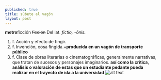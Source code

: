 ```yaml
---
published: true
title: súbete al vagón
layout: post
---
```

**metro**ficción
~~ficción~~
Del lat. *fictio, -ōnis.*
1. f. Acción y efecto de fingir.
2. f. Invención, cosa fingida.+**producida en un vagón de transporte público**
3. f. Clase de obras literarias o cinematográficas, generalmente narrativas, que tratan de sucesos y personajes imaginarios. **así como la crítica, análisis o valoración de estas que un estudiante pedante pueda realizar en el trayecto de ida a la universidad**
![alt text](https://media.giphy.com/media/CtNzoNVT5HgJ2/giphy.gif "Logo Title Text 1")